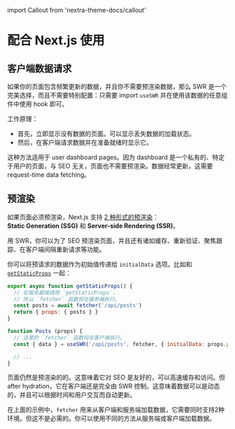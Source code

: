 import Callout from 'nextra-theme-docs/callout'

# 配合 Next.js 使用

## 客户端数据请求

如果你的页面包含频繁更新的数据，并且你不需要预渲染数据，那么 SWR 是一个完美选择，而且不需要特别配置：只需要 import `useSWR` 并在使用该数据的任意组件中使用 hook 即可。

工作原理：

- 首先，立即显示没有数据的页面。可以显示丢失数据的加载状态。
- 然后，在客户端请求数据并在准备就绪时显示它。

这种方法适用于 user dashboard pages。因为 dashboard 是一个私有的、特定于用户的页面，与 SEO 无关，页面也不需要预渲染。数据经常更新，这需要 request-time data fetching。

## 预渲染

如果页面必须预渲染，Next.js 支持 [2 种形式的预渲染](https://nextjs.org/docs/basic-features/data-fetching)：  
**Static Generation (SSG)** 和 **Server-side Rendering (SSR)**。

用 SWR，你可以为了 SEO 预渲染页面，并且还有诸如缓存、重新验证、聚焦跟踪、在客户端间隔重新请求等功能。

你可以将预请求的数据作为初始值传递给 `initialData` 选项。比如和 [`getStaticProps`](https://nextjs.org/docs/basic-features/data-fetching#getstaticprops-static-generation) 一起：

```jsx
export async function getStaticProps() {
  // 在服务器端调用 `getStaticProps`，
  // 所以 `fetcher` 函数将在服务端执行。
  const posts = await fetcher('/api/posts')
  return { props: { posts } }
}

function Posts (props) {
  // 这里的 `fetcher` 函数将在客户端执行。
  const { data } = useSWR('/api/posts', fetcher, { initialData: props.posts })

  // ...
}
```

页面仍然是预渲染的的。这意味着它对 SEO 是友好的，可以高速缓存和访问。但 after hydration，它在客户端还是完全由 SWR 控制。这意味着数据可以是动态的，并且可以根据时间和用户交互而自动更新。

<Callout emoji="💡">
  在上面的示例中，<code>fetcher</code> 用来从客户端和服务端加载数据，它需要同时支持2种环境。但这不是必需的。你可以使用不同的方法从服务端或客户端加载数据。
</Callout>
